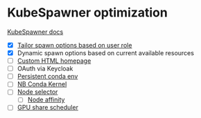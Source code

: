 # KubeSpawner optimization
[KubeSpawner docs](https://jupyterhub-kubespawner.readthedocs.io/en/latest/spawner.html)
- [x] [Tailor spawn options based on user role](https://discourse.jupyter.org/t/tailoring-spawn-options-and-server-configuration-to-certain-users/8449)
- [x] Dynamic spawn options based on current available resources
- [ ] [Custom HTML homepage](https://mechmotum.github.io/blog/jupyter-summer-2019.html)
- [ ] OAuth via Keycloak
- [ ] [Persistent conda env](https://discourse.jupyter.org/t/how-to-make-created-custom-conda-environments-persist-across-user-sessions-in-jupyter-hub-on-aws-eks-cluster/12111/5)
- [ ] [NB Conda Kernel](https://github.com/Anaconda-Platform/nb_conda_kernels)
- [ ] [Node selector](https://z2jh.jupyter.org/en/latest/resources/reference.html#singleuser-nodeselector)
  - [ ] [Node affinity](https://kubernetes.io/docs/concepts/scheduling-eviction/assign-pod-node/#nodeselector)
- [ ] [GPU share scheduler](https://github.com/AliyunContainerService/gpushare-scheduler-extender/tree/master)